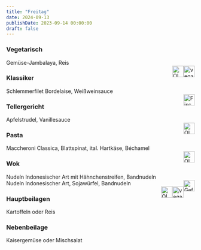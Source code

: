 ```yaml
---
title: "Freitag"
date: 2024-09-13
publishDate: 2023-09-14 00:00:00
draft: false
---
```

### Vegetarisch  
<div class="flex-container">
<div>Gemüse-Jambalaya, Reis</div><div margin-left="auto"><img loading="lazy" src="../images/vegan.png" style="float:right;" alt="vegan.png" height=30px><img loading="lazy" src="../images/OLV.png" style="float:right;" alt="OLV.png" height=30px></div></div>

### Klassiker  
<div class="flex-container">
<div>Schlemmerfilet Bordelaise, Weißweinsauce</div><div margin-left="auto"><img loading="lazy" src="../images/Fisch.png" style="float:right;" alt="Fisch.png" height=30px></div></div>

### Tellergericht  
<div class="flex-container">
<div>Apfelstrudel, Vanillesauce</div><div margin-left="auto"><img loading="lazy" src="../images/OLV.png" style="float:right;" alt="OLV.png" height=30px></div></div>

### Pasta  
<div class="flex-container">
<div>Maccheroni Classica, Blattspinat, ital. Hartkäse, Béchamel</div><div margin-left="auto"><img loading="lazy" src="../images/OLV.png" style="float:right;" alt="OLV.png" height=30px></div></div>

### Wok  
<div class="flex-container">
<div>Nudeln Indonesischer Art mit Hähnchenstreifen, Bandnudeln</div><div margin-left="auto"><img loading="lazy" src="../images/Geflügel.png" style="float:right;" alt="Geflügel.png" height=30px></div></div><div class="flex-container">
<div>Nudeln Indonesischer Art, Sojawürfel, Bandnudeln</div><div margin-left="auto"><img loading="lazy" src="../images/vegan.png" style="float:right;" alt="vegan.png" height=30px><img loading="lazy" src="../images/OLV.png" style="float:right;" alt="OLV.png" height=30px></div></div>

### Hauptbeilagen  
<div class="flex-container">
<div>Kartoffeln oder Reis </div><div margin-left="auto"></div></div>

### Nebenbeilage  
<div class="flex-container">
<div>Kaisergemüse oder Mischsalat </div><div margin-left="auto"></div></div>

